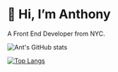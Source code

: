 # 👋 Hi, I’m Anthony
A Front End Developer from NYC.

![Ant's GitHub stats](https://github-readme-stats.vercel.app/api?username=antitheft&hide=prs,stars,contribs,issues)

[![Top Langs](https://github-readme-stats.vercel.app/api/top-langs/?username=antitheft&hide=ruby,Shell)](https://github.com/anuraghazra/github-readme-stats)
<!---
Antitheft/Antitheft is a ✨ special ✨ repository because its `README.md` (this file) appears on your GitHub profile.
You can click the Preview link to take a look at your changes.

- 👀 I’m interested in ...
- 
- 💞️ I’m looking to collaborate on ...
- 📫 How to reach me ...
--->
